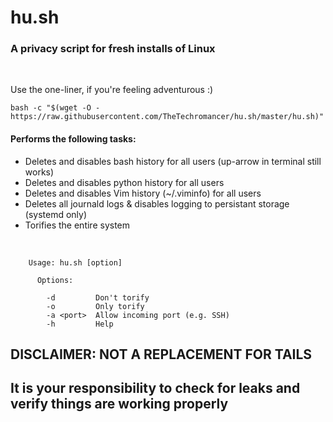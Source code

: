 # hu.sh
### A privacy script for fresh installs of Linux

<br>

Use the one-liner, if you're feeling adventurous :)
~~~~
bash -c "$(wget -O - https://raw.githubusercontent.com/TheTechromancer/hu.sh/master/hu.sh)"
~~~~

#### Performs the following tasks:

<ul>
	<li>Deletes and disables bash history for all users (up-arrow in terminal still works)</li>
	<li>Deletes and disables python history for all users</li>
	<li>Deletes and disables Vim history (~/.viminfo) for all users</li>
	<li>Deletes all journald logs &amp; disables logging to persistant storage (systemd only)</li>
	<li>Torifies the entire system</li>

</ul>
<br>

~~~~
	Usage: hu.sh [option]

	  Options:

	    -d         Don't torify
	    -o         Only torify
	    -a <port>  Allow incoming port (e.g. SSH)
	    -h         Help
~~~~

## DISCLAIMER: NOT A REPLACEMENT FOR TAILS
## It is your responsibility to check for leaks and verify things are working properly

